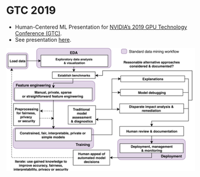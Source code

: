 # GTC 2019
* Human-Centered ML Presentation for [NVIDIA’s 2019 GPU Technology Conference (GTC)](https://www.nvidia.com/en-us/gtc/). 
* See presentation [here](main.pdf).

![](img/blueprint.png)
